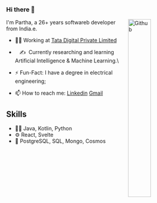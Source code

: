 ### Hi there 👋

<img width="35%" align="right" alt="Github" src="https://user-images.githubusercontent.com/48678280/88862734-4903af80-d201-11ea-968b-9c939d88a37c.gif" />

I'm Partha, a 26+ years softwareb developer from India.e.

- 👨‍💻 Working at [Tata Digital Private Limited](https://www.tatadigital.com)

- &nbsp;&nbsp;&nbsp;:writing_hand: &nbsp;Currently researching and learning Artificial Intelligence & Machine Learning.\

- ⚡️ Fun-Fact: I have a degree in electrical engineering;
  
- 📫 How to reach me: [Linkedin](https://www.linkedin.com/in/partha-sarathi-mondal) [Gmail](mailto:mondal.parthasarathi@outlook.com)

## Skills
- 👨‍💻 Java, Kotlin, Python
- ⚙️ React, Svelte
- 💽 PostgreSQL, SQL, Mongo, Cosmos

